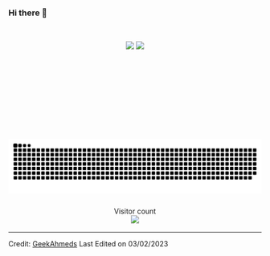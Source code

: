 ### Hi there 👋

<!--
**GeekAhmeds/geekahmeds** is a ✨ _special_ ✨ repository because its `README.md` (this file) appears on your GitHub profile.

Here are some ideas to get you started:

- 🔭 I’m currently working on ...
- 🌱 I’m currently learning ...
- 👯 I’m looking to collaborate on ...
- 🤔 I’m looking for help with ...
- 💬 Ask me about ...
- 📫 How to reach me: ...
- 😄 Pronouns: ...
- ⚡ Fun fact: ...
-->
<br/>

<p align="center" style="height: 180px;">
    <img style="height:10rem" src="https://github-readme-stats.vercel.app/api?username=GeekAhmeds&bg_color=30,e96443,904e95&title_color=fff&text_color=fff&show_icons=true&theme=radical" />
    <img style="height:10rem;" src="https://github-readme-streak-stats.herokuapp.com/?user=GeekAhmeds&theme=radical&show_icons=true&border=e4e2e2" />
</p>

<img src="https://raw.githubusercontent.com/geekahmeds/geekahmeds/output/snake.svg" alt="Snake animation" />

###

<p align="center"> 
  <div align="center">Visitor count</div>
  <div align="center">
    <img src="https://profile-counter.glitch.me/GeekAhmeds/count.svg"/>
  </div> 
</p>

------

Credit: [GeekAhmeds](https://github.com/GeekAhmeds)
Last Edited on 03/02/2023
